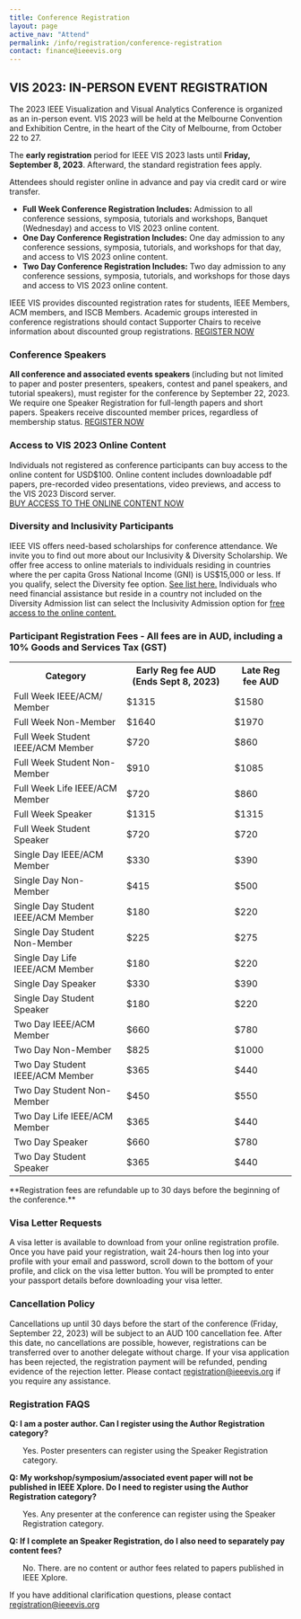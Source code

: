 ```yaml
---
title: Conference Registration
layout: page
active_nav: "Attend"
permalink: /info/registration/conference-registration
contact: finance@ieeevis.org
---
```

## VIS 2023: IN-PERSON EVENT REGISTRATION

The 2023 IEEE Visualization and Visual Analytics Conference is organized as an in-person event. VIS 2023 will be held at the Melbourne Convention and Exhibition Centre, in the heart of the City of Melbourne, from October 22 to 27.

The <b> early registration</b> period for IEEE VIS 2023 lasts until <b>Friday, September 8, 2023</b>. Afterward, the standard registration fees apply.

Attendees should register online in advance and pay via credit card or wire transfer.

<ul>
  <li><b>Full Week Conference Registration Includes:</b> Admission to all conference sessions, symposia, tutorials and workshops, Banquet (Wednesday) and access to VIS 2023 online content.</li>
<li><b>One Day Conference Registration Includes:</b> One day admission to any conference sessions, symposia, tutorials, and workshops for that day, and access to VIS 2023 online content.</li>
 <li><b>Two Day Conference Registration Includes:</b> Two day admission to any conference sessions, symposia, tutorials, and workshops for those days and access to VIS 2023 online content.</li>
</ul>

IEEE VIS provides discounted registration rates for students, IEEE Members, ACM members, and ISCB Members. Academic groups interested in conference registrations should contact Supporter Chairs to receive information about discounted group registrations.
<a class="button" href="https://members.asnevents.com.au/register/event/1856">REGISTER NOW</a>

  
### Conference Speakers
<b>All conference and associated events speakers </b> (including but not limited to paper and poster presenters, speakers, contest and panel speakers, and tutorial speakers), must register for the conference by September 22, 2023. 
We require one Speaker Registration for full-length papers and short papers. Speakers receive discounted member prices, regardless of membership status. 
<a class="button" href="https://members.asnevents.com.au/register/event/1856">REGISTER NOW</a>


### Access to VIS 2023 Online Content
Individuals not registered as conference participants can buy access to the online content for USD$100. Online content includes downloadable pdf papers, pre-recorded video presentations, video previews, and access to the VIS 2023 Discord server.  
<a class="button" href="https://www.eventbrite.com/e/548129890257">BUY ACCESS TO THE ONLINE CONTENT NOW</a>


### Diversity and Inclusivity Participants

IEEE VIS offers need-based scholarships for conference attendance. We invite you to find out more about our Inclusivity & Diversity Scholarship.
We offer free access to online materials to individuals residing in countries where the per capita Gross National Income (GNI) is US$15,000 or less. If you qualify, select the Diversity fee option. <a href="https://www.ieee.org/membership/join/emember-countries.html">
See list here.</a>
Individuals who need financial assistance but reside in a country not included on the Diversity Admission list can select the Inclusivity Admission option for <a href="https://www.eventbrite.com/e/548129890257">free access to the online content.</a>


### Participant Registration Fees - All fees are in AUD, including a 10% Goods and Services Tax (GST)
<table>
  <tr>
    <th>Category</th>
    <th>Early Reg fee AUD (Ends <b>Sept 8, 2023</b>)</th>
    <th>Late Reg fee AUD</th>
  </tr>
<tr>
    <td>Full Week IEEE/ACM/ Member</td>
    <td>$1315</td>
    <td>$1580</td>
</tr>
<tr>
    <td>Full Week Non-Member</td>
    <td>$1640</td>
    <td>$1970</td>
</tr>
<tr>
    <td>Full Week Student IEEE/ACM Member</td>
    <td>$720</td>
    <td>$860</td>
</tr>
<tr>
    <td>Full Week Student Non-Member</td>
    <td>$910</td>
    <td>$1085</td>
</tr>
<tr>
    <td>Full Week Life IEEE/ACM Member</td>
    <td>$720</td>
    <td>$860</td>
</tr>
  <tr>
    <td>Full Week Speaker</td>
    <td>$1315</td>
    <td>$1315</td>
</tr>
  <tr>
    <td>Full Week Student Speaker</td>
    <td>$720</td>
    <td>$720</td>
</tr>
<tr>
    <td>Single Day IEEE/ACM Member</td>
    <td>$330</td>
    <td>$390</td>
</tr>
<tr>
    <td>Single Day Non-Member</td>
    <td>$415</td>
    <td>$500</td>
</tr>
<tr>
    <td>Single Day Student IEEE/ACM Member</td>
    <td>$180</td>
    <td>$220</td>
</tr>
<tr>
    <td>Single Day Student Non-Member</td>
    <td>$225</td>
    <td>$275</td>
</tr>
<tr>
    <td>Single Day Life IEEE/ACM Member</td>
    <td>$180</td>
    <td>$220</td>
</tr>
 <tr>
    <td>Single Day Speaker</td>
    <td>$330</td>
    <td>$390</td>
</tr>
 <tr>
    <td>Single Day Student Speaker</td>
    <td>$180</td>
    <td>$220</td>
</tr>
<tr>
    <td>Two Day IEEE/ACM Member</td>
    <td>$660</td>
    <td>$780</td>
</tr>
<tr>
    <td>Two Day Non-Member</td>
    <td>$825</td>
    <td>$1000</td>
</tr>
<tr>
    <td>Two Day Student IEEE/ACM Member</td>
    <td>$365</td>
    <td>$440</td>
</tr>
<tr>
    <td>Two Day Student Non-Member</td>
    <td>$450</td>
    <td>$550</td>
</tr>
<tr>
    <td>Two Day Life IEEE/ACM Member</td>
    <td>$365</td>
    <td>$440</td>
</tr>
 <tr>
    <td>Two Day Speaker</td>
    <td>$660</td>
    <td>$780</td>
</tr>
 <tr>
    <td>Two Day Student Speaker</td>
    <td>$365</td>
    <td>$440</td>
</tr>
</table>
**Registration fees are refundable up to 30 days before the beginning of the conference.**




### Visa Letter Requests
A visa letter is available to download from your online registration profile. Once you have paid your registration, wait 24-hours then log into your profile with your email and password, scroll down to the bottom of your profile, and click on the visa letter button. You will be prompted to enter your passport details before downloading your visa letter.  


### Cancellation Policy
Cancellations up until 30 days before the start of the conference (Friday, September 22, 2023) will be subject to an AUD 100 cancellation fee. After this date, no cancellations are possible, however, registrations can be transferred over to another delegate without charge. If your visa application has been rejected, the registration payment will be refunded, pending evidence of the rejection letter. Please contact <a href="mailto:registration@ieeevis.org"> registration@ieeevis.org</a> if you require any assistance.


### Registration FAQS

**Q: I am a poster author. Can I register using the Author Registration category?**
<ul>
Yes. Poster presenters can register using the Speaker Registration category. 
</ul>

**Q: My workshop/symposium/associated event paper will not be published in IEEE Xplore. Do I need to register using the Author Registration category?**
<ul>
Yes. Any presenter at the conference can register using the Speaker Registration category. 
</ul>

**Q: If I complete an Speaker Registration, do I also need to separately pay content fees?**
<ul>
No. There. are no content or author fees related to papers published in IEEE Xplore.
</ul>

If you have additional clarification questions, please contact <a href="mailto:registration@ieeevis.org"> registration@ieeevis.org</a>


